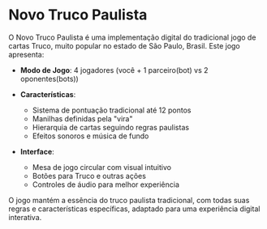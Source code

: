# Novo Truco Paulista

O Novo Truco Paulista é uma implementação digital do tradicional jogo de cartas Truco, muito popular no estado de São Paulo, Brasil. Este jogo apresenta:

- **Modo de Jogo**: 4 jogadores (você + 1 parceiro(bot) vs 2 oponentes(bots))

- **Características**:
  - Sistema de pontuação tradicional até 12 pontos
  - Manilhas definidas pela "vira"
  - Hierarquia de cartas seguindo regras paulistas
  - Efeitos sonoros e música de fundo
    
- **Interface**:
  - Mesa de jogo circular com visual intuitivo
  - Botões para Truco e outras ações
  - Controles de áudio para melhor experiência

O jogo mantém a essência do truco paulista tradicional, com todas suas regras e características específicas, adaptado para uma experiência digital interativa.
